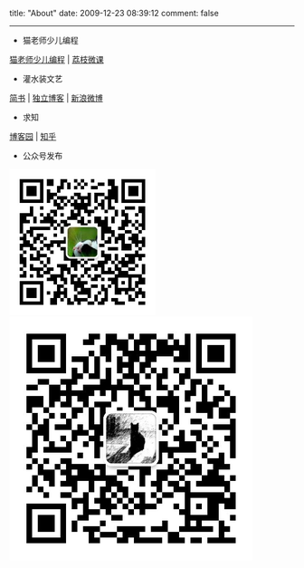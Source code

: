 title: "About"
date: 2009-12-23 08:39:12
comment: false

---


* 猫老师少儿编程

[猫老师少儿编程](http://mp.weixin.qq.com/mp/homepage?__biz=MzUxMjA1NTAzMA==&hid=2&sn=34af44667b808911db902daf44bab16f&scene=18#wechat_redirect) | [荔枝微课](https://m.lizhiweike.com/liveroom2/24178239)

* 灌水装文艺

[简书](http://www.jianshu.com/users/HS379k) | [独立博客](http://www.catxn.net) | [新浪微博](http://weibo.com/deltacat)

* 求知

[博客园](http://www.cnblogs.com/deltacat) | [知乎](http://www.zhihu.com/people/deltacat)

<!-- * 求贤

[创业宣言](/posts/2015/05/06/%E8%80%81%E5%A4%AB%E8%81%8A%E5%8F%91%E5%B0%91%E5%B9%B4%E7%8B%82/) | <job@zbu.im> | <job@zongbutech.com> -->

* 公众号发布

![夜猫阿罗哈](/images/qrcode_for_gh_wildcat.jpg)
![猫老师少儿编程](/images/qrcode_for_gh_maols.jpg)

<!-- * 灌水

[新浪微博](http://weibo.com/deltacat) | [新浪博客](http://blog.sina.com.cn/deltacatcn) -->
